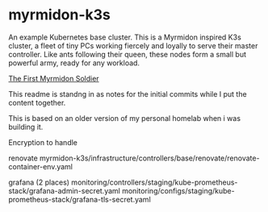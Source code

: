 # myrmidon-k3s
An example Kubernetes base cluster. This is a Myrmidon inspired K3s cluster, a fleet of tiny PCs working fiercely and loyally to serve their master controller. Like ants following their queen, these nodes form a small but powerful army, ready for any workload.


[The First Myrmidon Soldier](https://raw.githubusercontent.com/clustershed/images/refs/heads/main/myrmidon-0-figure-and-hardware.png)



This readme is standng in as notes for the initial commits while I put the content together.


This is based on an older version of my personal homelab when i was building it.




Encryption to handle


renovate
myrmidon-k3s/infrastructure/controllers/base/renovate/renovate-container-env.yaml


grafana (2 places)
monitoring/controllers/staging/kube-prometheus-stack/grafana-admin-secret.yaml
monitoring/configs/staging/kube-prometheus-stack/grafana-tls-secret.yaml








